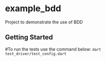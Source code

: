 # example_bdd

Project to demonstrate the use of BDD 

## Getting Started

#To run the tests use the command below:
`dart test_driver/test_config.dart`
